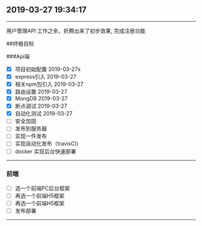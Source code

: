 

## 2019-03-27 19:34:17
----
用户管理API 
工作之余，折腾出来了初步效果,
完成注册功能



##终极目标


###Api端 

- [x] 项目初始配置         2019-03-27x
- [x] express引入         2019-03-27 
- [x] 相关npm包引入  2019-03-27 
- [x] 路由设置      2019-03-27 
- [x] MongDB       2019-03-27 
- [x] 断点调试      2019-03-27 
- [x] 自动化测试     2019-03-27 
- [ ] 安全加固
- [ ] 发布到服务器
- [ ] 实现一件发布
- [ ] 实现自动化发布（travisCI） 
- [ ] docker 实现后台快速部署

----
### 前端

- [ ]  选一个前端PC后台框架
- [ ]  再选一个前端H5框架
- [ ]  再选一个前端H5框架
- [ ]  发布部署

----
